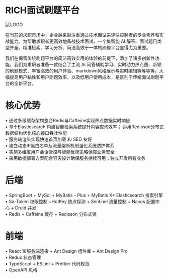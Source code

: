 # RICH面试刷题平台     
        
![LOGO](https://rich-tams.oss-cn-beijing.aliyuncs.com/LOGO2SM.jpg "LOGO.jpg")        
     
在当前的求职市场中，企业越来越注重通过技术面试来评估应聘者的专业素养和实战能力。为帮助求职者更高效地备战技术面试，一个集智能
AI 解答、面试题目类型齐全、精准检索、学习分析、简洁高效于一体的刷题平台显得尤为重要。       
      
我们在保留传统刷题平台的简洁高效实用的体验的前提下，添加了诸多创新性功能，我们为求职者准备一款结合了主流 Ai 问答辅助学习、实时动力热点图、新颖的刷题模式、丰富高效的用户体验、markdown风格展示与实时编辑等等等等，大幅提高用户粘性和用户刷题效率，以及低用户使用成本，是区别于传统面试刷题平台的全新平台。      
        
# 核心优势         
         
• 通过多级缓存架构整合Redis与Caffeine实现热点数据实时响应       
• 基于Elasticsearch 构建智能检索系统提升内容查询效率； 运用Redisson分布式数据结构优化核心接口吞吐性能           
• 服务端渲染实现快速首页加载 和 SEO 友好          
• 建立动态IP黑白名单及流量熔断机制强化系统防护体系         
• 实施多维度用户会话管控与智能反爬策略保障业务安全         
• 采用敏捷部署方案配合容灾设计确保服务持续可用；独立开发所有业务     
        
# 后端       
       
• SpringBoot + MySql + MyBatis - Plus + MyBatis X+ Elasticsearch 搜索引擎         
• Sa-Token 权限控制 +HotKey 热点探测 + Sentinel 流量控制 + Nacos 配置中心 + Druid 并发        
• Redis + Caffeine 缓存 + Redisson 分布式锁      
       
# 前端      
       
• React 18服务端渲染 + Ant Design 组件库 + Ant Design Pro     
• Redux 状态管理        
• TypeScript + ESLint + Prettier 代码规范         
• OpenAPI 风格       

 


